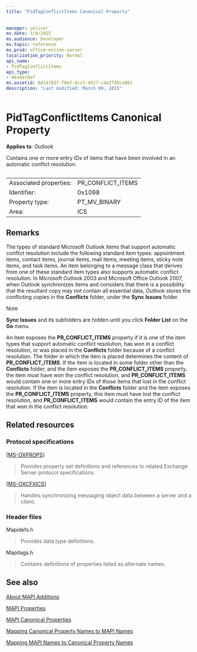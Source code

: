 ```yaml
---
title: "PidTagConflictItems Canonical Property"
 
 
manager: soliver
ms.date: 3/9/2015
ms.audience: Developer
ms.topic: reference
ms.prod: office-online-server
localization_priority: Normal
api_name:
- PidTagConflictItems
api_type:
- HeaderDef
ms.assetid: 0d147827-f0e2-dcc1-4427-c4a2f48ca801
description: "Last modified: March 09, 2015"
---
```


# PidTagConflictItems Canonical Property

  
  
**Applies to**: Outlook 
  
Contains one or more entry IDs of items that have been involved in an automatic conflict resolution.
  
## 

|||
|:-----|:-----|
|Associated properties:  <br/> |PR_CONFLICT_ITEMS  <br/> |
|Identifier:  <br/> |0x1098  <br/> |
|Property type:  <br/> |PT_MV_BINARY  <br/> |
|Area:  <br/> |ICS  <br/> |
   
## Remarks

The types of standard Microsoft Outlook items that support automatic conflict resolution include the following standard item types: appointment items, contact items, journal items, mail items, meeting items, sticky note items, and task items. An item belonging to a message class that derives from one of these standard item types also supports automatic conflict resolution. In Microsoft Outlook 2003 and Microsoft Office Outlook 2007, when Outlook synchronizes items and considers that there is a possibility that the resultant copy may not contain all essential data, Outlook stores the conflicting copies in the **Conflicts** folder, under the **Sync Issues** folder. 
  
> [!NOTE]
> **Sync Issues** and its subfolders are hidden until you click **Folder List** on the **Go** menu. 
  
An item exposes the **PR_CONFLICT_ITEMS** property if it is one of the item types that support automatic conflict resolution, has won in a conflict resolution, or was placed in the **Conflicts** folder because of a conflict resolution. The folder in which the item is placed determines the content of **PR_CONFLICT_ITEMS**. If the item is located in some folder other than the **Conflicts** folder, and the item exposes the **PR_CONFLICT_ITEMS** property, the item must have won the conflict resolution, and **PR_CONFLICT_ITEMS** would contain one or more entry IDs of those items that lost in the conflict resolution. If the item is located in the **Conflicts** folder and the item exposes the **PR_CONFLICT_ITEMS** property, this item must have lost the conflict resolution, and **PR_CONFLICT_ITEMS** would contain the entry ID of the item that won in the conflict resolution. 
  
## Related resources

### Protocol specifications

[[MS-OXPROPS]](http://msdn.microsoft.com/library/f6ab1613-aefe-447d-a49c-18217230b148%28Office.15%29.aspx)
  
> Provides property set definitions and references to related Exchange Server protocol specifications.
    
[[MS-OXCFXICS]](http://msdn.microsoft.com/library/b9752f3d-d50d-44b8-9e6b-608a117c8532%28Office.15%29.aspx)
  
> Handles synchronizing messaging object data between a server and a client.
    
### Header files

Mapidefs.h
  
> Provides data type definitions.
    
Mapitags.h
  
> Contains definitions of properties listed as alternate names.
    
## See also



[About MAPI Additions](about-mapi-additions.md)
  
[MAPI Properties](mapi-properties.md)
  
[MAPI Canonical Properties](mapi-canonical-properties.md)
  
[Mapping Canonical Property Names to MAPI Names](mapping-canonical-property-names-to-mapi-names.md)
  
[Mapping MAPI Names to Canonical Property Names](mapping-mapi-names-to-canonical-property-names.md)


